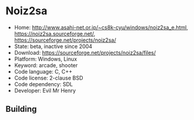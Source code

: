# Noiz2sa

- Home: http://www.asahi-net.or.jp/~cs8k-cyu/windows/noiz2sa_e.html, https://noiz2sa.sourceforge.net/, https://sourceforge.net/projects/noiz2sa/
- State: beta, inactive since 2004
- Download: https://sourceforge.net/projects/noiz2sa/files/
- Platform: Windows, Linux
- Keyword: arcade, shooter
- Code language: C, C++
- Code license: 2-clause BSD
- Code dependency: SDL
- Developer: Evil Mr Henry

## Building
